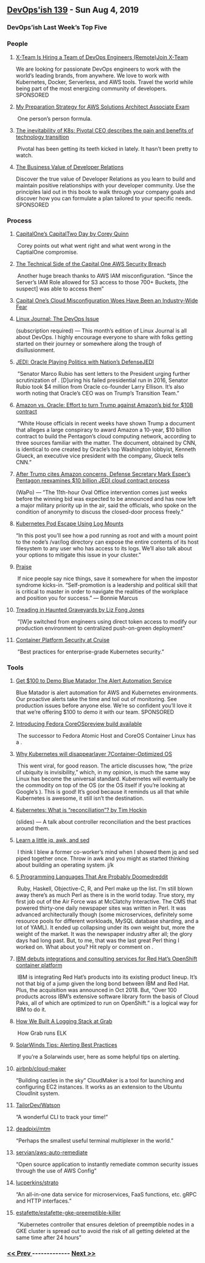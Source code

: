 ## [DevOps'ish 139](https://devopsish.com/139) - Sun Aug 4, 2019

### DevOps’ish Last Week’s Top Five

### People

1. [X-Team Is Hiring a Team of DevOps Engineers (Remote)Join X-Team](https://cshort.co/2GImsty)

    We are looking for passionate DevOps engineers to work with the world’s leading brands, from anywhere. We love to work with Kubernetes, Docker, Serverless, and AWS tools. Travel the world while being part of the most energizing community of developers.  SPONSORED
1. [My Preparation Strategy for AWS Solutions Architect Associate Exam](https://sumit-ghosh.com/articles/aws-solutions-architect-associate-preparation/)

     One person’s person formula.
1. [The inevitability of K8s: Pivotal CEO describes the pain and benefits of technology transition](https://www.theregister.co.uk/2019/07/29/pivotal_ceo_interview/)

     Pivotal has been getting its teeth kicked in lately. It hasn’t been pretty to watch.
1. [The Business Value of Developer Relations](https://cshort.co/2K9XsgV)

    Discover the true value of Developer Relations as you learn to build and maintain positive relationships with your developer community. Use the principles laid out in this book to walk through your company goals and discover how you can formulate a plan tailored to your specific needs. SPONSORED
### Process

1. [CapitalOne’s CapitalTwo Day by Corey Quinn](https://www.lastweekinaws.com/blog/capitalones-capitaltwo-day/)

     Corey points out what went right and what went wrong in the CaptialOne compromise.
1. [The Technical Side of the Capital One AWS Security Breach](https://start.jcolemorrison.com/the-technical-side-of-the-capital-one-aws-security-breach/)

     Another huge breach thanks to AWS IAM misconfiguration. “Since the Server’s IAM Role allowed for S3 access to those 700+ Buckets, [the suspect] was able to access them”
1. [Capital One’s Cloud Misconfiguration Woes Have Been an Industry-Wide Fear](https://thenewstack.io/capital-ones-cloud-misconfiguration-woes-have-been-an-industry-wide-fear/)

    
1. [Linux Journal: The DevOps Issue](https://www.linuxjournal.com/content/devops-issue?utm_source=devopsish&utm_medium=newsletter&utm_campaign=139)

    (subscription required) — This month’s edition of Linux Journal is all about DevOps. I highly encourage everyone to share with folks getting started on their journey or somewhere along the trough of disillusionment.
1. [JEDI: Oracle Playing Politics with Nation’s DefenseJEDI](https://chrisshort.net/use-the-force-larry-oracle-playing-politics-with-nations-defense/?utm_source=devopsish&utm_medium=newsletter&utm_campaign=139)

     ”Senator Marco Rubio has sent letters to the President urging further scrutinization of . [D]uring his failed presidential run in 2016, Senator Rubio took $4 million from Oracle co-founder Larry Ellison. It’s also worth noting that Oracle’s CEO was on Trump’s Transition Team.”
1. [Amazon vs. Oracle: Effort to turn Trump against Amazon’s bid for $10B contract](https://www.cnn.com/2019/07/26/politics/oracle-trump-amazon-defense-contract-conspiracy/index.html)

     ”White House officials in recent weeks have shown Trump a document that alleges a large conspiracy to award Amazon a 10-year, $10 billion contract to build the Pentagon’s cloud computing network, according to three sources familiar with the matter. The document, obtained by CNN, is identical to one created by Oracle’s top Washington lobbyist, Kenneth Glueck, an executive vice president with the company, Glueck tells CNN.”
1. [After Trump cites Amazon concerns, Defense Secretary Mark Esper’s Pentagon reexamines $10 billion JEDI cloud contract process](https://www.washingtonpost.com/business/2019/08/01/after-trump-cites-amazon-concerns-pentagon-re-examines-billion-jedi-cloud-contract-process/?utm_term=.4efc4954fd9a)

    (WaPo) — ”The 11th-hour Oval Office intervention comes just weeks before the winning bid was expected to be announced and has now left a major military priority up in the air, said the officials, who spoke on the condition of anonymity to discuss the closed-door process freely.”
1. [Kubernetes Pod Escape Using Log Mounts](https://blog.aquasec.com/kubernetes-security-pod-escape-log-mounts)

     “In this post you’ll see how a pod running as root and with a mount point to the node’s /var/log directory can expose the entire contents of its host filesystem to any user who has access to its logs. We’ll also talk about your options to mitigate this issue in your cluster.”
1. [Praise](https://devopsish.com/praise/)

     If nice people say nice things, save it somewhere for when the impostor syndrome kicks-in. “Self-promotion is a leadership and political skill that is critical to master in order to navigate the realities of the workplace and position you for success.” ― Bonnie Marcus
1. [Treading in Haunted Graveyards by Liz Fong Jones](https://www.honeycomb.io/blog/treading-in-haunted-graveyards/)

     ”[W]e switched from engineers using direct token access to modify our production environment to centralized push-on-green deployment”
1. [Container Platform Security at Cruise](https://medium.com/cruise/container-platform-security-7a3057a27663)

     ”Best practices for enterprise-grade Kubernetes security.”
### Tools

1. [Get $100 to Demo Blue Matador The Alert Automation Service](https://cshort.co/2YKgZg4)

    Blue Matador is alert automation for AWS and Kubernetes environments. Our proactive alerts take the time and toil out of monitoring. See production issues before anyone else. We’re so confident you’ll love it that we’re offering $100 to demo it with our team. SPONSORED
1. [Introducing Fedora CoreOSpreview build available](https://fedoramagazine.org/introducing-fedora-coreos/)

     The successor to Fedora Atomic Host and CoreOS Container Linux has a .
1. [Why Kubernetes will disappearlayer 7Container-Optimized OS](https://levelup.gitconnected.com/why-kubernetes-will-disappear-10ffcfb39f01?gi=9107aafda7ae)

     This went viral, for good reason. The article discusses how, “the prize of ubiquity is invisibility,” which, in my opinion, is much the same way Linux has become the universal standard. Kubernetes will eventually be the  commodity on top of the OS (or the OS itself if you’re looking at Google’s ). This is good! It’s good because it reminds us all that while Kubernetes is awesome, it still isn’t the destination.
1. [Kubernetes: What is “reconciliation”? by Tim Hockin](https://speakerdeck.com/thockin/kubernetes-what-is-reconciliation)

    (slides) — A talk about controller reconciliation and the best practices around them.
1. [Learn a little jq, awk, and sed](https://letterstoanewdeveloper.com/2019/07/29/learn-a-little-jq-awk-and-sed/)

     I think I blew a former co-worker’s mind when I showed them jq and sed piped together once. Throw in awk and you might as started thinking about building an operating system. j/k
1. [5 Programming Languages That Are Probably Doomedreddit](https://insights.dice.com/2019/07/29/5-programming-languages-probably-doomed/?utm_source=devopsish&utm_medium=newsletter&utm_campaign=139)

     Ruby, Haskell, Objective-C, R, and Perl make up the list. I’m still blown away there’s as much Perl as there is in the world today. True story, my first job out of the Air Force was at McClatchy Interactive. The CMS that powered thirty-one daily newspaper sites was written in Perl. It was advanced architecturally though (some microservices, definitely some resource pools for different workloads, MySQL database sharding, and a lot of YAML). It ended up collapsing under its own weight but, more the weight of the market. It was the newspaper industry after all; the glory days had long past. But, to me, that was the last great Perl thing I worked on. What about you? Hit reply or comment on .
1. [IBM debuts integrations and consulting services for Red Hat’s OpenShift container platform](https://venturebeat.com/2019/08/01/ibm-debuts-integrations-and-consulting-services-for-red-hats-openshift-container-platform/)

     IBM is integrating Red Hat’s products into its existing product lineup. It’s not that big of a jump given the long bond between IBM and Red Hat. Plus, the acquisition was announced in Oct 2018. But, “Over 100 products across IBM’s extensive software library form the basis of Cloud Paks, all of which are optimized to run on OpenShift.” is a logical way for IBM to do it.
1. [How We Built A Logging Stack at Grab](https://engineering.grab.com/how-built-logging-stack)

     How Grab runs ELK
1. [SolarWinds Tips: Alerting Best Practices](https://loop1.com/swblog/solarwinds-tip-alerting-best-practices/)

     If you’re a Solarwinds user, here as some helpful tips on alerting.
1. [airbnb/cloud-maker](https://github.com/airbnb/cloud-maker)

     “Building castles in the sky” CloudMaker is a tool for launching and configuring EC2 instances. It works as an extension to the Ubuntu CloudInit system.
1. [TailorDev/Watson](https://github.com/TailorDev/Watson)

     “A wonderful CLI to track your time!”
1. [deadpixi/mtm](https://github.com/deadpixi/mtm)

    “Perhaps the smallest useful terminal multiplexer in the world.”
1. [servian/aws-auto-remediate](https://github.com/servian/aws-auto-remediate)

     “Open source application to instantly remediate common security issues through the use of AWS Config”
1. [lucperkins/strato](https://github.com/lucperkins/strato)

     “An all-in-one data service for microservices, FaaS functions, etc. gRPC and HTTP interfaces.”
1. [estafette/estafette-gke-preemptible-killer](https://github.com/estafette/estafette-gke-preemptible-killer)

     ”Kubernetes controller that ensures deletion of preemptible nodes in a GKE cluster is spread out to avoid the risk of all getting deleted at the same time after 24 hours”

### [ << Prev ](sreweekly-138.md) ------------- [ Next >> ](sreweekly-140.md)